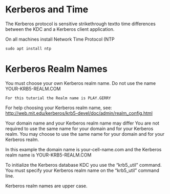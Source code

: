 # Kerberos and Time

The Kerberos protocol is sensitive strikethrough textto time differences between the KDC and a Kerberos client application.

On all machines install Network Time Protocol (NTP

	sudo apt install ntp



# Kerberos Realm Names

You must choose your own Kerberos realm name.
Do not use the name YOUR-KRB5-REALM.COM

	For this tutorial the Realm name is PLAY.GERRY

For help choosing your Kerberos realm name, see:
http://web.mit.edu/kerberos/krb5-devel/doc/admin/realm_config.html

Your domain name and your Kerberos realm name may differ
You are not required to use the same name for your domain and for your Kerberos realm. You may choose to use the same name for your domain and for your Kerberos realm.

In this example the domain name is your-cell-name.com and the Kerberos realm 
name is YOUR-KRB5-REALM.COM

To initialize the Kerberos database KDC you use the “krb5_util” command.
You must specify your Kerberos realm name on the “krb5_util” command line.

Kerberos realm names are upper case.
<!--stackedit_data:
eyJoaXN0b3J5IjpbMTQ1NDY5OTAxM119
-->